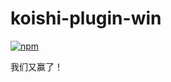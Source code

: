 # koishi-plugin-win

[![npm](https://img.shields.io/npm/v/koishi-plugin-win?style=flat-square)](https://www.npmjs.com/package/koishi-plugin-win)

我们又赢了！
